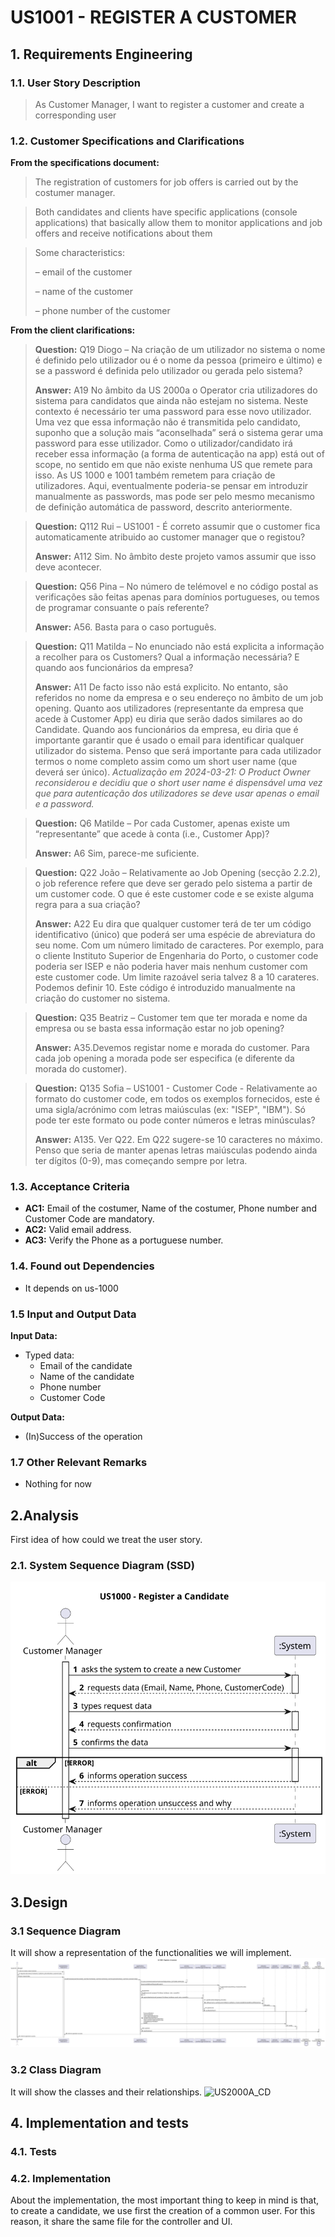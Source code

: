 # US1001 - REGISTER A CUSTOMER
## 1. Requirements Engineering

### 1.1. User Story Description

> As Customer Manager, I want to register a customer and create a corresponding user

### 1.2. Customer Specifications and Clarifications

**From the specifications document:**
> The registration of customers for job offers is carried out by the
costumer manager.

>Both candidates and clients have specific applications (console applications) that basically
allow them to monitor applications and job offers and receive notifications about them

>	Some characteristics:
> 
>– email of the customer
> 
>– name of the customer
> 
>– phone number of the customer


**From the client clarifications:**
> **Question:** 
> Q19 Diogo – Na criação de um utilizador no sistema o nome é definido pelo utilizador ou é o nome da 
> pessoa (primeiro e último) e se a password é definida pelo utilizador ou gerada pelo sistema?
>
> **Answer:** A19 No âmbito da US 2000a o Operator cria utilizadores do sistema para candidatos que ainda 
> não estejam no sistema. Neste contexto é necessário ter uma password para esse novo utilizador. 
> Uma vez que essa informação não é transmitida pelo candidato, suponho que a solução mais “aconselhada” será 
> o sistema gerar uma password para esse utilizador. Como o utilizador/candidato irá receber essa informação 
> (a forma de autenticação na app) está out of scope, no sentido em que não existe nenhuma US que remete para isso. 
> As US 1000 e 1001 também remetem para criação de utilizadores. Aqui, eventualmente poderia-se pensar em 
> introduzir manualmente as passwords, mas pode ser pelo mesmo mecanismo de definição automática de password, descrito anteriormente.

> **Question:** 
> Q112 Rui – US1001 - É correto assumir que o customer fica automaticamente atribuido ao customer manager que o registou?
>
> **Answer:** A112 Sim. No âmbito deste projeto vamos assumir que isso deve acontecer.

> **Question:** Q56 Pina – No número de telémovel e no código postal as verificações são
feitas apenas para domínios portugueses, ou temos de programar consuante
o país referente?
>
> **Answer:**
>A56. Basta para o caso português.

> **Question:** Q11 Matilda – No enunciado não está explicita a informação a recolher para os Customers? 
> Qual a informação necessária? E quando aos funcionários da empresa?
>
>**Answer:**
>A11 De facto isso não está explicito. No entanto, são referidos no nome da empresa e o seu endereço no âmbito 
> de um job opening. Quanto aos utilizadores (representante da empresa que acede à Customer App) eu diria que 
> serão dados similares ao do Candidate. Quando aos funcionários da empresa, eu diria que é importante garantir 
> que é usado o email para identificar qualquer utilizador do sistema. Penso que será importante para cada utilizador 
> termos o nome completo assim como um short user name (que deverá ser único). 
> *Actualização em 2024-03-21: O Product Owner reconsiderou e decidiu que o short user name é dispensável uma vez que*
> *para autenticação dos utilizadores se deve usar apenas o email e a password.*

> **Question:** Q6 Matilde – Por cada Customer, apenas existe um “representante” que acede à conta (i.e., Customer App)?
>
> **Answer:**
>A6 Sim, parece-me suficiente.

> **Question:** Q22 João – Relativamente ao Job Opening (secção 2.2.2), o job reference refere que deve ser gerado pelo sistema 
> a partir de um customer code. O que é este customer code e se existe alguma regra para a sua criação?
>
> **Answer:**
>A22 Eu dira que qualquer customer terá de ter um código identificativo (único) que poderá ser uma espécie de abreviatura do seu nome. 
> Com um número limitado de caracteres. Por exemplo, para o cliente Instituto Superior de Engenharia do Porto, 
> o customer code poderia ser ISEP e não poderia haver mais nenhum customer com este customer code. Um limite razoável seria talvez 
> 8 a 10 carateres. Podemos definir 10. Este código é introduzido manualmente na criação do customer no sistema.

> **Question:** Q35 Beatriz – Customer tem que ter morada e nome da empresa ou se basta essa informação estar no job opening?
>
> **Answer:**
>A35.Devemos registar nome e morada do customer. Para cada job opening a morada pode ser especifica (e diferente da morada do customer).

> **Question:** Q135 Sofia – US1001 - Customer Code - Relativamente ao formato do customer code, em todos os exemplos fornecidos, 
> este é uma sigla/acrónimo com letras maiúsculas (ex: "ISEP", "IBM"). Só pode ter este formato ou pode conter números e letras minúsculas?
>
> **Answer:**
>A135. Ver Q22. Em Q22 sugere-se 10 caracteres no máximo. Penso que seria de manter apenas letras maiúsculas 
> podendo ainda ter dígitos (0-9), mas começando sempre por letra.


### 1.3. Acceptance Criteria

* **AC1:** Email of the costumer, Name of the costumer, Phone number and Customer Code are mandatory.
* **AC2:** Valid email address. 
* **AC3:** Verify the Phone as a portuguese number.

### 1.4. Found out Dependencies

* It depends on us-1000

### 1.5 Input and Output Data

**Input Data:**

* Typed data:
    * Email of the candidate
    * Name of the candidate
    * Phone number
    * Customer Code

**Output Data:**

* (In)Success of the operation

### 1.7 Other Relevant Remarks

* Nothing for now

## 2.Analysis
First idea of how could we treat the user story.
### 2.1. System Sequence Diagram (SSD)
![US1000_SSD](./US1000_SSD.svg)


## 3.Design
### 3.1 Sequence Diagram
It will show a representation of the functionalities we will implement.
![US1000_SD](./US1000_SD.svg)
### 3.2 Class Diagram
It will show the classes and their relationships.
![US2000A_CD](./US2000A_CD.svg)

## 4. Implementation and tests
### 4.1. Tests


### 4.2. Implementation
About the implementation, the most important thing to keep in mind is that, to create a candidate, we use first the creation of a common user.
For this reason, it share the same file for the controller and UI.